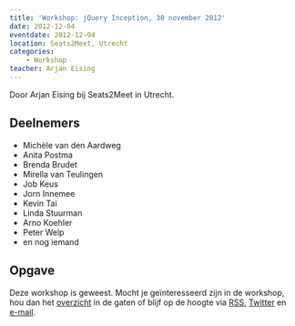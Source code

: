 ```yaml
---
title: 'Workshop: jQuery Inception, 30 november 2012'
date: 2012-12-04
eventdate: 2012-12-04
location: Seats2Meet, Utrecht
categories:
    - Workshop
teacher: Arjan Eising
---
```


Door Arjan Eising bij Seats2Meet in Utrecht.

## Deelnemers

-   Michèle van den Aardweg
-   Anita Postma
-   Brenda Brudet
-   Mirella van Teulingen
-   Job Keus
-   Jorn Innemee
-   Kevin Tai
-   Linda Stuurman
-   Arno Koehler
-   Peter Welp
-   en nog iemand

## Opgave

Deze workshop is geweest. Mocht je geïnteresseerd zijn in de workshop, hou dan het [overzicht](/workshops) in de gaten of blijf op de hoogte via [RSS](http://feeds.feedburner.com/FronteersCursussen), [Twitter](https://twitter.com/fronteers) en [e-mail](/workshops#per-mail).
